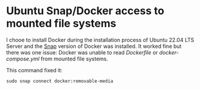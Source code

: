 # Ubuntu Snap/Docker access to mounted file systems

I chooe to install Docker during the installation process of Ubuntu 22.04 LTS Server and the [Snap](https://snapcraft.io/about) version of Docker was installed. 
It worked fine but there was one issue: Docker was unable to read *Dockerfile* or *docker-compose.yml* from mounted file systems.

This command fixed it:
```
sudo snap connect docker:removable-media
```
